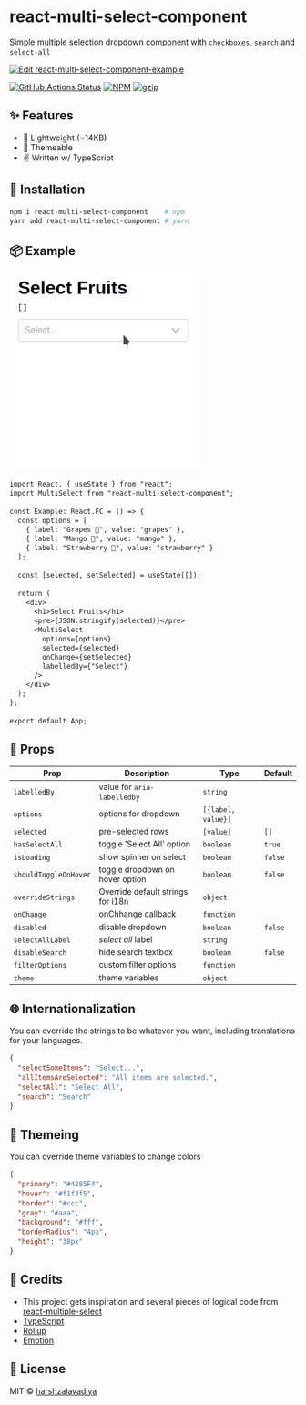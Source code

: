 # react-multi-select-component

Simple multiple selection dropdown component with `checkboxes`, `search` and `select-all`

[![Edit react-multi-select-component-example](https://codesandbox.io/static/img/play-codesandbox.svg)](https://codesandbox.io/s/muddy-brook-322qc?fontsize=14&hidenavigation=1&theme=dark)

[![GitHub Actions Status](https://github.com/harshzalavadiya/react-multi-select-component/workflows/NodeJS/badge.svg)](https://github.com/harshzalavadiya/react-multi-select-component/actions)
[![NPM](https://img.shields.io/npm/v/react-multi-select-component.svg)](https://npm.im/react-multi-select-component)
[![gzip](https://badgen.net/bundlephobia/minzip/react-multi-select-component)](https://bundlephobia.com/result?p=react-multi-select-component)

## ✨ Features

- 🍃 Lightweight (~14KB)
- 💅 Themeable
- ✌ Written w/ TypeScript

## 🔧 Installation

```bash
npm i react-multi-select-component    # npm
yarn add react-multi-select-component # yarn
```

## 📦 Example

![Example](preview.gif)

```tsx
import React, { useState } from "react";
import MultiSelect from "react-multi-select-component";

const Example: React.FC = () => {
  const options = [
    { label: "Grapes 🍇", value: "grapes" },
    { label: "Mango 🥭", value: "mango" },
    { label: "Strawberry 🍓", value: "strawberry" }
  ];

  const [selected, setSelected] = useState([]);

  return (
    <div>
      <h1>Select Fruits</h1>
      <pre>{JSON.stringify(selected)}</pre>
      <MultiSelect
        options={options}
        selected={selected}
        onChange={setSelected}
        labelledBy={"Select"}
      />
    </div>
  );
};

export default App;
```

## 👀 Props

| Prop                  | Description                       | Type               | Default |
| --------------------- | --------------------------------- | ------------------ | ------- |
| `labelledBy`          | value for `aria-labelledby`       | `string`           |         |
| `options`             | options for dropdown              | `[{label, value}]` |         |
| `selected`            | pre-selected rows                 | `[value]`          | `[]`    |
| `hasSelectAll`        | toggle 'Select All' option        | `boolean`          | `true`  |
| `isLoading`           | show spinner on select            | `boolean`          | `false` |
| `shouldToggleOnHover` | toggle dropdown on hover option   | `boolean`          | `false` |
| `overrideStrings`     | Override default strings for i18n | `object`           |         |
| `onChange`            | onChhange callback                | `function`         |         |
| `disabled`            | disable dropdown                  | `boolean`          | `false` |
| `selectAllLabel`      | _select all_ label                | `string`           |         |
| `disableSearch`       | hide search textbox               | `boolean`          | `false` |
| `filterOptions`       | custom filter options             | `function`         |         |
| `theme`               | theme variables                   | `object`           |         |

## 🌐 Internationalization

You can override the strings to be whatever you want, including translations for your languages.

```json
{
  "selectSomeItems": "Select...",
  "allItemsAreSelected": "All items are selected.",
  "selectAll": "Select All",
  "search": "Search"
}
```

## 💅 Themeing

You can override theme variables to change colors

```json
{
  "primary": "#4285F4",
  "hover": "#f1f3f5",
  "border": "#ccc",
  "gray": "#aaa",
  "background": "#fff",
  "borderRadius": "4px",
  "height": "38px"
}
```

## 🤠 Credits

- This project gets inspiration and several pieces of logical code from [react-multiple-select](https://github.com/Khan/react-multi-select/)
- [TypeScript](https://github.com/microsoft/typescript)
- [Rollup](https://github.com/rollup/rollup)
- [Emotion](https://github.com/emotion-js/emotion)

## 📜 License

MIT &copy; [harshzalavadiya](https://github.com/harshzalavadiya)
